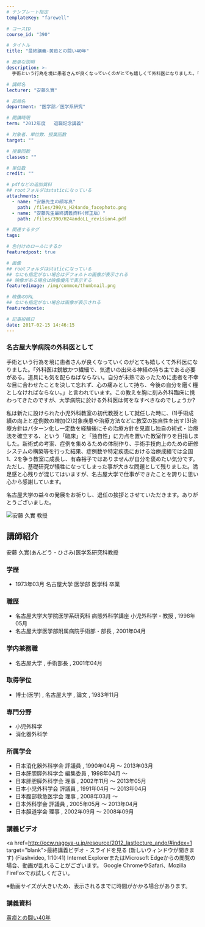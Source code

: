```yaml
---
# テンプレート指定
templateKey: "farewell"

# コースID
course_id: "390"

# タイトル
title: "最終講義-黄疸との闘い40年"

# 簡単な説明
description: >-
  手術という行為を境に患者さんが良くなっていくのがとても嬉しくて外科医になりました。「外科医は鋭敏かつ繊細で、気遣いの出来る神経の持ち主である必要がある。道具にも気を配らねばならない。自分が未熟であ...

# 講師名
lecturer: "安藤久實"

# 部局名
department: "医学部／医学系研究"

# 開講時限
term: "2012年度	退職記念講義"

# 対象者、単位数、授業回数
target: ""

# 授業回数
classes: ""

# 単位数
credit: ""

# pdfなどの追加資料
## rootフォルダはstaticになっている
attachments: 
  - name: "安藤先生の顔写真" 
    path: /files/390/s_H24ando_facephoto.png
  - name: "安藤先生最終講義資料(修正版）" 
    path: /files/390/H24andoLL_revision4.pdf

# 関連するタグ
tags:

# 色付けのロールにするか
featuredpost: true

# 画像
## rootフォルダはstaticになっている
## なにも指定がない場合はデフォルトの画像が表示される
## 映像がある場合は映像優先で表示する
featuredimage: /img/common/thumbnail.png

# 映像のURL
## なにも指定がない場合は画像が表示される
featuredmovie: 

# 記事投稿日
date: 2017-02-15 14:46:15
---
```


### 名古屋大学病院の外科医として

手術という行為を境に患者さんが良くなっていくのがとても嬉しくて外科医になりました。「外科医は鋭敏かつ繊細で、気遣いの出来る神経の持ち主である必要がある。道具にも気を配らねばならない。自分が未熟であったために患者を不幸な目に合わせたことを決して忘れず、心の痛みとして持ち、今後の自分を磨く糧としなければならない。」と言われています。この教えを胸に刻み外科臨床に携わってきたのですが、大学病院に於ける外科医は何をなすべきなのでしょうか?

私は新たに設けられた小児外科教室の初代教授として就任した時に、(1)手術成績の向上と症例数の増加(2)対象疾患や治療方法などに教室の独自性を出す(3)治療方針はパターン化し一定数を経験後にその治療方針を見直し独自の術式・治療法を確立する、という「臨床」と「独自性」に力点を置いた教室作りを目指しました。新術式の考案、症例を集めるための体制作り、手術手技向上のための研修システムの構築等を行った結果、症例数や特定疾患における治療成績では全国1、2を争う教室に成長し、有森裕子ではありませんが自分を褒めたい気分です。ただし、基礎研究が犠牲になってしまった事が大きな問題として残りました。満足感と心残りが混じてはいますが、名古屋大学で仕事ができたことを誇りに思い心から感謝しています。

名古屋大学の益々の発展をお祈りし、退任の挨拶とさせていただきます。ありがとうございました。

![安藤 久實 教授](/files/390/s_H24ando_facephoto.png) 
## 講師紹介

安藤 久實(あんどう・ひさみ)医学系研究科教授

### 学歴

* 1973年03月 名古屋大学 医学部 医学科 卒業

### 職歴

* 名古屋大学大学院医学系研究科 病態外科学講座 小児外科学・教授 , 1998年05月
* 名古屋大学医学部附属病院手術部・部長 , 2001年04月

### 学内兼務職

* 名古屋大学 , 手術部長 , 2001年04月

### 取得学位

* 博士(医学) , 名古屋大学 , 論文 , 1983年11月

### 専門分野

* 小児外科学
* 消化器外科学

### 所属学会

* 日本消化器外科学会 評議員 , 1990年04月 〜 2013年03月
* 日本肝胆膵外科学会 編集委員 , 1998年04月 〜
* 日本肝胆膵外科学会 理事 , 2002年11月 〜 2013年05月
* 日本小児外科学会 評議員 , 1991年04月 〜 2013年04月
* 日本腹部救急医学会 理事 , 2008年03月 〜
* 日本外科学会 評議員 , 2005年05月 〜 2013年04月
* 日本胆道学会 理事 , 2002年09月 〜 2008年09月

### 講義ビデオ

<a href=http://ocw.nagoya-u.jp/resource/2012_lastlecture_ando/#index=1 target="blank">最終講義ビデオ・スライドを見る (新しいウィンドウが開きます)</a> (Flashvideo, 1:10:41)
Internet ExplorerまたはMicrosoft Edgeからの閲覧の場合、動画が乱れることがございます。
Google ChromeやSafari、Mozilla FireFoxでお試しください。

※動画サイズが大きいため、表示されるまでに時間がかかる場合があります。

### 講義資料

[黄疸との闘い40年](/files/390/H24andoLL_revision4.pdf) 
